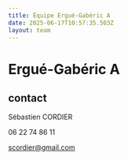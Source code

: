 ```yaml
---
title: Équipe Ergué-Gabéric A
date: 2025-06-17T10:57:35.503Z
layout: team
---
```


# Ergué-Gabéric A



## contact 

Sébastien CORDIER

06 22 74 86 11

scordier@gmail.com


